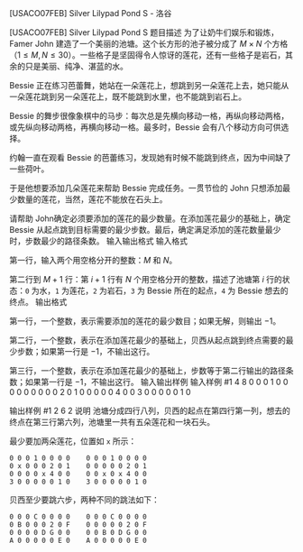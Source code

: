 



[USACO07FEB] Silver Lilypad Pond S - 洛谷














[USACO07FEB] Silver Lilypad Pond S
题目描述
为了让奶牛们娱乐和锻炼，Famer John 建造了一个美丽的池塘。这个长方形的池子被分成了 $M \times N$ 个方格（$1 \le M,N \le 30$）。一些格子是坚固得令人惊讶的莲花，还有一些格子是岩石，其余的只是美丽、纯净、湛蓝的水。

Bessie 正在练习芭蕾舞，她站在一朵莲花上，想跳到另一朵莲花上去，她只能从一朵莲花跳到另一朵莲花上，既不能跳到水里，也不能跳到岩石上。

Bessie 的舞步很像象棋中的马步：每次总是先横向移动一格，再纵向移动两格，或先纵向移动两格，再横向移动一格。最多时，Bessie 会有八个移动方向可供选择。

约翰一直在观看 Bessie 的芭蕾练习，发现她有时候不能跳到终点，因为中间缺了一些荷叶。

于是他想要添加几朵莲花来帮助 Bessie 完成任务。一贯节俭的 John 只想添加最少数量的莲花，当然，莲花不能放在石头上。

请帮助 John确定必须要添加的莲花的最少数量。在添加莲花最少的基础上，确定 Bessie 从起点跳到目标需要的最少步数。最后，确定满足添加的莲花数量最少时，步数最少的路径条数。
输入输出格式
输入格式

第一行，输入两个用空格分开的整数：$M$ 和 $N$。

第二行到 $M + 1$ 行：第 $i + 1$ 行有 $N$ 个用空格分开的整数，描述了池塘第 $i$ 行的状态：`0` 为水，`1` 为莲花，`2` 为岩石，`3` 为 Bessie 所在的起点，`4` 为 Bessie 想去的终点。
输出格式

第一行，一个整数，表示需要添加的莲花的最少数目；如果无解，则输出 $-1$。

第二行，一个整数，表示在添加莲花最少的基础上，贝西从起点跳到终点需要的最少步数；如果第一行是 $-1$，不输出这行。

第三行，一个整数，表示在添加莲花最少的基础上，步数等于第二行输出的路径条数；如果第一行是 $-1$，不输出这行。
输入输出样例
输入样例 #1
4 8 
0 0 0 1 0 0 0 0 
0 0 0 0 0 2 0 1 
0 0 0 0 0 4 0 0 
3 0 0 0 0 0 1 0 

输出样例 #1
2
6
2
说明
池塘分成四行八列，贝西的起点在第四行第一列，想去的终点在第三行第六列，池塘里一共有五朵莲花和一块石头。

最少要加两朵莲花，位置如 `x` 所示：

```
0 0 0 1 0 0 0 0    0 0 0 1 0 0 0 0 
0 x 0 0 0 2 0 1    0 0 0 0 0 2 0 1 
0 0 0 0 x 4 0 0    0 0 x 0 x 4 0 0 
3 0 0 0 0 0 1 0    3 0 0 0 0 0 1 0 
```

贝西至少要跳六步，两种不同的跳法如下：

```
0 0 0 C 0 0 0 0    0 0 0 C 0 0 0 0 
0 B 0 0 0 2 0 F    0 0 0 0 0 2 0 F 
0 0 0 0 D G 0 0    0 0 B 0 D G 0 0 
A 0 0 0 0 0 E 0    A 0 0 0 0 0 E 0  
```






